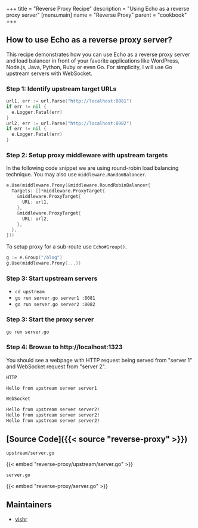 +++
title = "Reverse Proxy Recipe"
description = "Using Echo as a reverse proxy server"
[menu.main]
  name = "Reverse Proxy"
  parent = "cookbook"
+++

## How to use Echo as a reverse proxy server?

This recipe demonstrates how you can use Echo as a reverse proxy server and load balancer in front of your favorite applications like WordPress, Node.js, Java, Python, Ruby or even Go. For simplicity, I will use Go upstream servers with WebSocket.

### Step 1: Identify upstream target URLs

```go
url1, err := url.Parse("http://localhost:8081")
if err != nil {
  e.Logger.Fatal(err)
}
url2, err := url.Parse("http://localhost:8082")
if err != nil {
  e.Logger.Fatal(err)
}
```

### Step 2: Setup proxy middleware with upstream targets

In the following code snippet we are using round-robin load balancing technique. You may also use `middleware.RandomBalancer`.

```go
e.Use(middleware.Proxy(&middleware.RoundRobinBalancer{
  Targets: []*middleware.ProxyTarget{
    &middleware.ProxyTarget{
      URL: url1,
    },
    &middleware.ProxyTarget{
      URL: url2,
    },
  },
}))
```

To setup proxy for a sub-route use `Echo#Group()`.

```go
g := e.Group("/blog")
g.Use(middleware.Proxy(...))
```

### Step 3: Start upstream servers

- `cd upstream`
- `go run server.go server1 :8081`
- `go run server.go server2 :8082`

### Step 3: Start the proxy server

```sh
go run server.go
```

### Step 4: Browse to http://localhost:1323

You should see a webpage with HTTP request being served from "server 1" and WebSocket request from "server 2".

```sh
HTTP

Hello from upstream server server1

WebSocket

Hello from upstream server server2!
Hello from upstream server server2!
Hello from upstream server server2!
```

## [Source Code]({{< source "reverse-proxy" >}})

`upstream/server.go`

{{< embed "reverse-proxy/upstream/server.go" >}}

`server.go`

{{< embed "reverse-proxy/server.go" >}}

## Maintainers

- [vishr](https://github.com/vishr)
